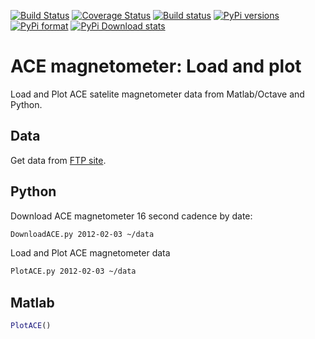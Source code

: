 [![Build Status](https://travis-ci.com/scivision/ACE_magnetometer.svg?branch=master)](https://travis-ci.com/scivision/ACE_magnetometer)
[![Coverage Status](https://coveralls.io/repos/github/scivision/ACE_magnetometer/badge.svg?branch=master)](https://coveralls.io/github/scivision/ACE_magnetometer?branch=master)
[![Build status](https://ci.appveyor.com/api/projects/status/iirc72tlooono1k0?svg=true)](https://ci.appveyor.com/project/scivision/ace-magnetometer)
[![PyPi versions](https://img.shields.io/pypi/pyversions/ace_magnetometer.svg)](https://pypi.python.org/pypi/ace_magnetometer)
[![PyPi format](https://img.shields.io/pypi/format/ace_magnetometer.svg)](https://pypi.python.org/pypi/ace_magnetometer)
[![PyPi Download stats](http://pepy.tech/badge/ace_magnetometer)](http://pepy.tech/project/ace_magnetometer)


# ACE magnetometer: Load and plot

Load and Plot ACE satelite magnetometer data from Matlab/Octave and Python.


## Data

Get data from [FTP site](ftp://mussel.srl.caltech.edu/pub/ace/browse/MAG16sec).

## Python

Download ACE magnetometer 16 second cadence by date:
```sh
DownloadACE.py 2012-02-03 ~/data
```

Load and Plot ACE magnetometer data
```sh
PlotACE.py 2012-02-03 ~/data
```

## Matlab

```matlab
PlotACE()
```
